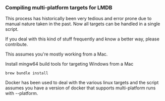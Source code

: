 ### Compiling multi-platform targets for LMDB

This process has historically been very tedious and error prone due to manual nature taken in the past.
Now all targets can be handled in a single script.

If you deal with this kind of stuff frequently and know a better way, please contribute.

This assumes you're mostly working from a Mac.

Install mingw64 build tools for targeting Windows from a Mac

`brew bundle install`

Docker has been used to deal with the various linux targets and the script assumes
you have a version of docker that supports multi-platform runs with --platform.